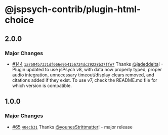# @jspsych-contrib/plugin-html-choice

## 2.0.0

### Major Changes

- [#144](https://github.com/jspsych/jspsych-contrib/pull/144) [`1a7604b7331df666e954156724dc29228b37ffe7`](https://github.com/jspsych/jspsych-contrib/commit/1a7604b7331df666e954156724dc29228b37ffe7) Thanks [@jadeddelta](https://github.com/jadeddelta)! - Plugin updated to use jsPsych v8, with data now properly typed, proper audio integration, unnecessary timeout/display clears removed, and citations added if they exist. To use v7, check the README.md file for which version is compatible.

## 1.0.0

### Major Changes

- [#65](https://github.com/jspsych/jspsych-contrib/pull/65) [`40ecb31`](https://github.com/jspsych/jspsych-contrib/commit/40ecb314ecdf58b6cab1d969cc37f26688823bf9) Thanks [@younesStrittmatter](https://github.com/younesStrittmatter)! - major release
